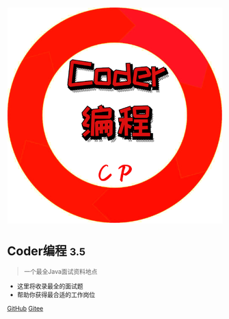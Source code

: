 ![logo](image/log.png ':size=100')

# Coder编程 <small>3.5</small>

> 一个最全Java面试资料地点

- 这里将收录最全的面试题
- 帮助你获得最合适的工作岗位


[GitHub](https://github.com/CoderMerlin)
[Gitee](https://gitee.com/573059382)